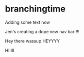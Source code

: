 # branchingtime

Adding some text now

Jen's creating a dope new nav bar!!!!

Hey there wassup
HEYYYY

HIIIII